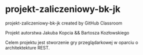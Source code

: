 # projekt-zaliczeniowy-bk-jk
projekt-zaliczeniowy-bk-jk created by GitHub Classroom

Projekt autorstwa Jakuba Kopcia && Bartosza Kozłowskiego

Celem projektu jest stworzenie gry przeglądarkowej w oparciu o architektekture REST.
